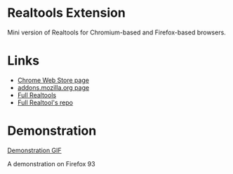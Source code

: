 # Realtools Extension

Mini version of Realtools for Chromium-based and Firefox-based browsers.

# Links

* [Chrome Web Store page](https://realtools.shay.cat/chrome)
* [addons.mozilla.org page](https://realtools.shay.cat/firefox)
* [Full Realtools](https://realmerge.shay.cat)
* [Full Realtool's repo](https://github.com/shayypy/realmerge)

# Demonstration

[Demonstration GIF](https://i.imgur.com/X6BMNj5.gif)

A demonstration on Firefox 93
